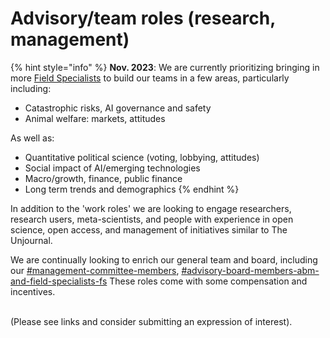 # Advisory/team roles (research, management)

{% hint style="info" %}
**Nov. 2023**: We are currently prioritizing bringing in more [Field Specialists](../../organizational-roles-and-responsibilities.md#field-specialists-fs) to build our teams in a few areas, particularly including:&#x20;

* Catastrophic risks, AI governance and safety
* Animal welfare: markets, attitudes



As well as:

* Quantitative political science (voting, lobbying, attitudes)
* Social impact of AI/emerging technologies
* Macro/growth, finance, public finance
* Long term trends and demographics
{% endhint %}



In addition to the 'work roles' we are looking to engage researchers, research users, meta-scientists, and people with experience in open science, open access, and management of initiatives similar to The Unjournal.

We are continually looking to enrich our general team and board, including our [#management-committee-members](../../organizational-roles-and-responsibilities.md#management-committee-members "mention"), [#advisory-board-members-abm-and-field-specialists-fs](../../organizational-roles-and-responsibilities.md#advisory-board-members-abm-and-field-specialists-fs "mention") These roles come with some compensation and incentives.

\
(Please see links and consider submitting an expression of interest).

